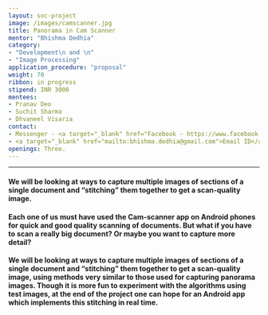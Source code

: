 ```yaml
---
layout: soc-project
image: /images/camscanner.jpg
title: Panorama in Cam Scanner 
mentor: "Bhishma Dedhia"
category:
- "Development\n and \n"
- "Image Processing"
application_procedure: "proposal"
weight: 70
ribbon: in progress
stipend: INR 3000
mentees:
- Pranav Deo
- Suchit Sharma
- Dhvaneel Visaria
contact:
- Messenger - <a target="_blank" href="Facebook - https://www.facebook.com/bhishma.dedhia>Bhishma Dedhia/a>
- <a target="_blank" href="mailto:bhishma.dedhia@gmail.com">Email ID</a> - bhishma.dedhia@gmail.com
openings: Three.
---
```


---

#### We will be looking at ways to capture multiple images of sections of a single document and “stitching” them together to get a scan-quality image.

<!--break-->

#### Each one of us must have used the Cam-scanner app on Android phones for quick and good quality scanning of documents. But what if you have to scan a really big document? Or maybe you want to capture more detail?

<!--break-->

#### We will be looking at ways to capture multiple images of sections of a single document and “stitching” them together to get a scan-quality image, using methods very similar to those used for capturing panorama images. Though it is more fun to experiment with the algorithms using test images, at the end of the project one can hope for an Android app which implements this stitching in real time.
